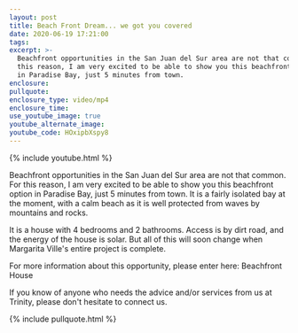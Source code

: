 ```yaml
---
layout: post
title: Beach Front Dream... we got you covered
date: 2020-06-19 17:21:00
tags:
excerpt: >-
  Beachfront opportunities in the San Juan del Sur area are not that common. For
  this reason, I am very excited to be able to show you this beachfront option
  in Paradise Bay, just 5 minutes from town.
enclosure:
pullquote:
enclosure_type: video/mp4
enclosure_time:
use_youtube_image: true
youtube_alternate_image:
youtube_code: HOxipbXspy8
---
```


{% include youtube.html %}

Beachfront opportunities in the San Juan del Sur area are not that common. For this reason, I am very excited to be able to show you this beachfront option in Paradise Bay, just 5 minutes from town. It is a fairly isolated bay at the moment, with a calm beach as it is well protected from waves by mountains and rocks.

It is a house with 4 bedrooms and 2 bathrooms. Access is by dirt road, and the energy of the house is solar. But all of this will soon change when Margarita Ville's entire project is complete.

For more information about this opportunity, please enter here: Beachfront House

If you know of anyone who needs the advice and/or services from us at Trinity, please don't hesitate to connect us.

{% include pullquote.html %}